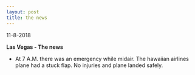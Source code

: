 ```yaml
---
layout: post
title: the news
---
```


11-8-2018

**Las Vegas - The news**
* At 7 A.M. there was an emergency while midair. The hawaiian airlines plane had a stuck flap. No injuries and plane landed safely. 
